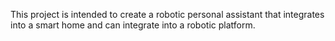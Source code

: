 This project is intended to create a robotic personal assistant that integrates into a smart home and can integrate into a robotic platform.